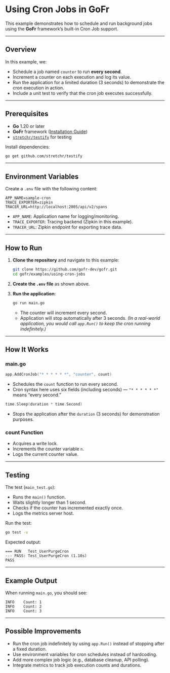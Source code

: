 # Using Cron Jobs in GoFr

This example demonstrates how to schedule and run background jobs using the **GoFr** framework’s built-in Cron Job support.

---

## Overview

In this example, we:

* Schedule a job named `counter` to run **every second**.
* Increment a counter on each execution and log its value.
* Run the application for a limited duration (3 seconds) to demonstrate the cron execution in action.
* Include a unit test to verify that the cron job executes successfully.

---

## Prerequisites

* **Go** 1.20 or later
* **GoFr** framework ([Installation Guide](https://gofr.dev/docs/installation))
* [`stretchr/testify`](https://pkg.go.dev/github.com/stretchr/testify) for testing

Install dependencies:

```bash
go get github.com/stretchr/testify
```

---

## Environment Variables

Create a `.env` file with the following content:

```env
APP_NAME=sample-cron
TRACE_EXPORTER=zipkin
TRACER_URL=http://localhost:2005/api/v2/spans
```

* `APP_NAME`: Application name for logging/monitoring.
* `TRACE_EXPORTER`: Tracing backend (Zipkin in this example).
* `TRACER_URL`: Zipkin endpoint for exporting trace data.

---

## How to Run

1. **Clone the repository** and navigate to this example:

   ```bash
   git clone https://github.com/gofr-dev/gofr.git
   cd gofr/examples/using-cron-jobs
   ```

2. **Create the `.env` file** as shown above.

3. **Run the application**:

   ```bash
   go run main.go
   ```

   * The counter will increment every second.
   * Application will stop automatically after 3 seconds.
     *(In a real-world application, you would call `app.Run()` to keep the cron running indefinitely.)*

---

## How It Works

### main.go

```go
app.AddCronJob("* * * * * *", "counter", count)
```

* Schedules the `count` function to run every second.
* Cron syntax here uses six fields (including seconds) — `"* * * * * *"` means “every second.”

```go
time.Sleep(duration * time.Second)
```

* Stops the application after the `duration` (3 seconds) for demonstration purposes.

### count Function

* Acquires a write lock.
* Increments the counter variable `n`.
* Logs the current counter value.

---

## Testing

The test (`main_test.go`):

* Runs the `main()` function.
* Waits slightly longer than 1 second.
* Checks if the counter has incremented exactly once.
* Logs the metrics server host.

Run the test:

```bash
go test -v
```

Expected output:

```
=== RUN   Test_UserPurgeCron
--- PASS: Test_UserPurgeCron (1.10s)
PASS
```

---

## Example Output

When running `main.go`, you should see:

```
INFO    Count: 1
INFO    Count: 2
INFO    Count: 3
```

---

## Possible Improvements

* Run the cron job indefinitely by using `app.Run()` instead of stopping after a fixed duration.
* Use environment variables for cron schedules instead of hardcoding.
* Add more complex job logic (e.g., database cleanup, API polling).
* Integrate metrics to track job execution counts and durations.
